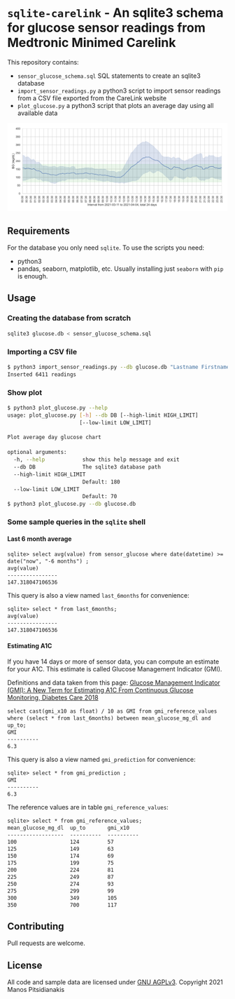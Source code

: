 # `sqlite-carelink` - An sqlite3 schema for glucose sensor readings from Medtronic Minimed Carelink

This repository contains:

- `sensor_glucose_schema.sql` SQL statements to create an sqlite3 database
- `import_sensor_readings.py` a python3 script to import sensor readings from a CSV file exported from the CareLink website
- `plot_glucose.py` a python3 script that plots an average day using all available data

<img src="sample_plot.svg">

## Requirements

For the database you only need `sqlite`. To use the scripts you need:

- python3
- pandas, seaborn, matplotlib, etc. Usually installing just `seaborn` with `pip` is enough.

## Usage

### Creating the database from scratch

```bash
sqlite3 glucose.db < sensor_glucose_schema.sql
```

### Importing a CSV file

```bash
$ python3 import_sensor_readings.py --db glucose.db "Lastname Firstname 04.04.2021.csv"
Inserted 6411 readings
```
### Show plot

```bash
$ python3 plot_glucose.py --help
usage: plot_glucose.py [-h] --db DB [--high-limit HIGH_LIMIT]
                       [--low-limit LOW_LIMIT]

Plot average day glucose chart

optional arguments:
  -h, --help            show this help message and exit
  --db DB               The sqlite3 database path
  --high-limit HIGH_LIMIT
                        Default: 180
  --low-limit LOW_LIMIT
                        Default: 70
$ python3 plot_glucose.py --db glucose.db
```

### Some sample queries in the `sqlite` shell

#### Last 6 month average
```sqlite
sqlite> select avg(value) from sensor_glucose where date(datetime) >= date("now", "-6 months") ;
avg(value)
----------------
147.318047106536
```

This query is also a view named `last_6months` for convenience:

```sqlite
sqlite> select * from last_6months;
avg(value)
----------------
147.318047106536
```

#### Estimating A1C

If you have 14 days or more of sensor data, you can compute an estimate for your A1C. This estimate is called Glucose Management Indicator (GMI).

Definitions and data taken from this page: [Glucose Management Indicator (GMI): A New Term for Estimating A1C From Continuous Glucose Monitoring, Diabetes Care 2018](https://care.diabetesjournals.org/content/41/11/2275)

```sqlite
select cast(gmi_x10 as float) / 10 as GMI from gmi_reference_values where (select * from last_6months) between mean_glucose_mg_dl and up_to;
GMI
----------
6.3
```

This query is also a view named `gmi_prediction` for convenience:

```sqlite
sqlite> select * from gmi_prediction ;
GMI
----------
6.3
```

The reference values are in table `gmi_reference_values`:

```sqlite
sqlite> select * from gmi_reference_values;
mean_glucose_mg_dl  up_to       gmi_x10
------------------  ----------  ----------
100                 124         57
125                 149         63
150                 174         69
175                 199         75
200                 224         81
225                 249         87
250                 274         93
275                 299         99
300                 349         105
350                 700         117
```

## Contributing

Pull requests are welcome.

## License

All code and sample data are licensed under [GNU AGPLv3](https://www.gnu.org/licenses/agpl-3.0.en.html). Copyright 2021 Manos Pitsidianakis
